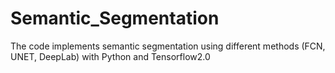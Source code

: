 # Semantic_Segmentation
The code implements semantic segmentation using different methods (FCN, UNET, DeepLab) with Python and Tensorflow2.0

